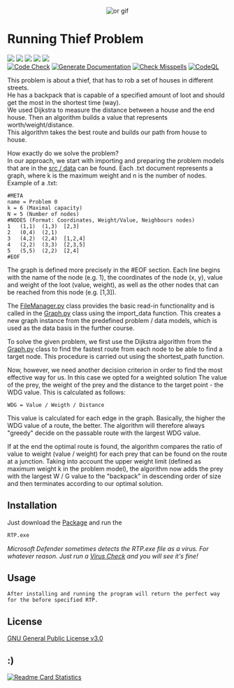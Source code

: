 <p align=center><img src="https://media.giphy.com/media/ZIzN7YWNuTUYg/giphy.gif" alt="or gif" /></p>

# Running Thief Problem

[![](https://img.shields.io/github/v/release/janmenne/Running-Thief-Problem?style=flat-square)](https://github.com/jmne/Running-Thief-Problem/releases)
[![](https://img.shields.io/github/issues/janmenne/Running-Thief-Problem?style=flat-square)](https://github.com/jmne/Running-Thief-Problem/issues)
[![](https://img.shields.io/github/issues-pr/janmenne/Running-Thief-Problem?style=flat-square)](https://github.com/jmne/Running-Thief-Problem/pulls)
[![](https://img.shields.io/github/license/janmenne/Running-Thief-Problem?style=flat-square)](https://github.com/jmne/Running-Thief-Problem/blob/main/LICENSE)
[![](https://img.shields.io/github/languages/code-size/janmenne/Running-Thief-Problem?style=flat-square)](https://github.com/jmne/Running-Thief-Problem/tree/main/src)<br>
[![Code Check](https://github.com/janmenne/Running-Thief-Problem/actions/workflows/code-check.yml/badge.svg)](https://github.com/janmenne/Running-Thief-Problem/actions/workflows/code-check.yml)
[![Generate Documentation](https://github.com/jmne/Running-Thief-Problem/actions/workflows/generate-docs.yml/badge.svg)](https://github.com/jmne/Running-Thief-Problem/actions/workflows/generate-docs.yml)
[![Check Misspells](https://github.com/jmne/Running-Thief-Problem/actions/workflows/misspell.yml/badge.svg)](https://github.com/jmne/Running-Thief-Problem/actions/workflows/misspell.yml)
[![CodeQL](https://github.com/jmne/Running-Thief-Problem/actions/workflows/codeql-analysis.yml/badge.svg)](https://github.com/jmne/Running-Thief-Problem/actions/workflows/codeql-analysis.yml)

This problem is about a thief, that has to rob a set of houses in different streets. <br>
He has a backpack that is capable of a specified amount of loot and should get the most in the shortest time (way).<br>
We used Dijkstra to measure the distance between a house and the end house. Then an algorithm builds a value that
represents worth/weight/distance. <br>
This algorithm takes the best route and builds our path from house to house.

How exactly do we solve the problem?<br>
In our approach, we start with importing and preparing the problem models that are in the [src / data](src/data)
can be found. Each .txt document represents a graph, where k is the maximum weight and n is the number of nodes.<br>
Example of a .txt:

```
#META
name = Problem 0
k = 6 (Maximal capacity)
N = 5 (Number of nodes)
#NODES (Format: Coordinates, Weight/Value, Neighbours nodes)
1   (1,1)  (1,3)  [2,3]
2   (0,4)  (2,1)  
3   (4,2)  (2,4)  [1,2,4]
4   (2,2)  (3,3)  [2,3,5]
5   (5,5)  (2,2)  [2,4]	
#EOF
```

The graph is defined more precisely in the #EOF section. Each line begins with the name of the node (e.g. 1), the
coordinates of the node (x, y), value and weight of the loot (value, weight), as well as the other nodes that can be
reached from this node (e.g. [1,3]).

The [FileManager.py](src/FileManager.py) class provides the basic read-in functionality and is called in
the [Graph.py](src/Graph.py) class using the import_data function. This creates a new graph instance from the predefined
problem / data models, which is used as the data basis in the further course.

To solve the given problem, we first use the Dijkstra algorithm from the [Graph.py](src/Graph.py) class to find the
fastest route from each node to be able to find a target node. This procedure is carried out using the shortest_path
function.

Now, however, we need another decision criterion in order to find the most effective way for us. In this case we opted
for a weighted solution The value of the prey, the weight of the prey and the distance to the target point - the WDG
value. This is calculated as follows:

```
WDG = Value / Weigth / Distance
```

This value is calculated for each edge in the graph. Basically, the higher the WDG value of a route, the better. The
algorithm will therefore always "greedy" decide on the passable route with the largest WDG value.

If at the end the optimal route is found, the algorithm compares the ratio of value to weight (value / weight) for each
prey that can be found on the route at a junction. Taking into account the upper weight limit (defined as maximum weight
k in the problem model), the algorithm now adds the prey with the largest W / G value to the "backpack" in descending
order of size and then terminates according to our optimal solution.

## Installation

Just download the [Package](https://github.com/janmenne/Running-Thief-Problem/releases/latest) and run the

```bash
RTP.exe
```

_Microsoft Defender sometimes detects the RTP.exe file as a virus. For whatever reason. Just run
a [Virus Check](https://www.virustotal.com/gui/file/769cb52c3c47bd3c4677694863d062e1e4db007efc4208504ea8ea74b24fe3d5/detection)
and you will see it's fine!_

## Usage

```
After installing and running the program will return the perfect way for the before specified RTP.
```

## License

[GNU General Public License v3.0](https://github.com/jancodet/Running-Thief-Problem/blob/main/LICENSE)

## :)

[![Readme Card Statistics](https://github-readme-stats.vercel.app/api/pin/?username=jmne&repo=Running-Thief-Problem&theme=dark)](https://github.com/jmne/Running-Thief-Problem/)

